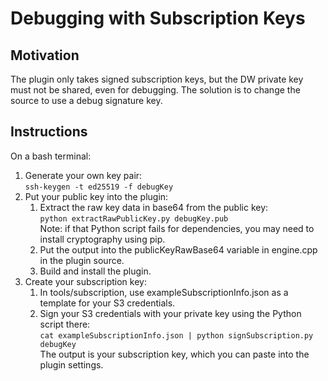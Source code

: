 # Debugging with Subscription Keys

## Motivation

The plugin only takes signed subscription keys, but the DW private key must not be shared, even for debugging.
The solution is to change the source to use a debug signature key.

## Instructions

On a bash terminal:

1. Generate your own key pair:  
`ssh-keygen -t ed25519 -f debugKey`
2. Put your public key into the plugin:
    1. Extract the raw key data in base64 from the public key:  
    `python extractRawPublicKey.py debugKey.pub`  
    Note: if that Python script fails for dependencies, you may need to install cryptography using pip.
    2. Put the output into the publicKeyRawBase64 variable in engine.cpp in the plugin source.
    3. Build and install the plugin.
3. Create your subscription key:
    1. In tools/subscription, use exampleSubscriptionInfo.json as a template for your S3 credentials.
    2. Sign your S3 credentials with your private key using the Python script there:  
    `cat exampleSubscriptionInfo.json | python signSubscription.py debugKey`  
    The output is your subscription key, which you can paste into the plugin settings.